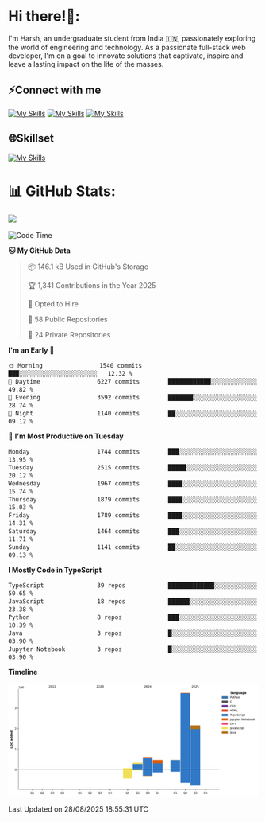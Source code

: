 
# Hi there!👋:
<p> I'm Harsh, an undergraduate student from India 🇮🇳, passionately exploring the world of engineering and technology. As a passionate full-stack web developer, I'm on a goal to innovate solutions that captivate, inspire and leave a lasting impact on the life of the masses. </p>

## ⚡Connect with me

[![My Skills](https://skillicons.dev/icons?i=gmail)](mailto:harshpandey.tech@gmail.com) [![My Skills](https://skillicons.dev/icons?i=linkedin)](https://linkedin.com/in/harsh3dev) [![My Skills](https://skillicons.dev/icons?i=twitter)](https://x.com/harshxai)

## 🌐Skillset
[![My Skills](https://skillicons.dev/icons?i=js,ts,react,nextjs,nodejs,tailwind,mongo,express,postgres,prisma,html,css,docker,aws,cpp,git,vscode,figma)](https://skillicons.dev)


# 📊 GitHub Stats:
![](https://komarev.com/ghpvc/?username=harsh3dev)

<!--START_SECTION:waka-->
![Code Time](http://img.shields.io/badge/Code%20Time-516%20hrs%2055%20mins-blue)

**🐱 My GitHub Data** 

> 📦 146.1 kB Used in GitHub's Storage 
 > 
> 🏆 1,341 Contributions in the Year 2025
 > 
> 💼 Opted to Hire
 > 
> 📜 58 Public Repositories 
 > 
> 🔑 24 Private Repositories 
 > 
**I'm an Early 🐤** 

```text
🌞 Morning                1540 commits        ███░░░░░░░░░░░░░░░░░░░░░░   12.32 % 
🌆 Daytime                6227 commits        ████████████░░░░░░░░░░░░░   49.82 % 
🌃 Evening                3592 commits        ███████░░░░░░░░░░░░░░░░░░   28.74 % 
🌙 Night                  1140 commits        ██░░░░░░░░░░░░░░░░░░░░░░░   09.12 % 
```
📅 **I'm Most Productive on Tuesday** 

```text
Monday                   1744 commits        ███░░░░░░░░░░░░░░░░░░░░░░   13.95 % 
Tuesday                  2515 commits        █████░░░░░░░░░░░░░░░░░░░░   20.12 % 
Wednesday                1967 commits        ████░░░░░░░░░░░░░░░░░░░░░   15.74 % 
Thursday                 1879 commits        ████░░░░░░░░░░░░░░░░░░░░░   15.03 % 
Friday                   1789 commits        ████░░░░░░░░░░░░░░░░░░░░░   14.31 % 
Saturday                 1464 commits        ███░░░░░░░░░░░░░░░░░░░░░░   11.71 % 
Sunday                   1141 commits        ██░░░░░░░░░░░░░░░░░░░░░░░   09.13 % 
```


**I Mostly Code in TypeScript** 

```text
TypeScript               39 repos            █████████████░░░░░░░░░░░░   50.65 % 
JavaScript               18 repos            ██████░░░░░░░░░░░░░░░░░░░   23.38 % 
Python                   8 repos             ███░░░░░░░░░░░░░░░░░░░░░░   10.39 % 
Java                     3 repos             █░░░░░░░░░░░░░░░░░░░░░░░░   03.90 % 
Jupyter Notebook         3 repos             █░░░░░░░░░░░░░░░░░░░░░░░░   03.90 % 
```



**Timeline**

![Lines of Code chart](https://raw.githubusercontent.com/harsh3dev/harsh3dev/main/assets/bar_graph.png)


 Last Updated on 28/08/2025 18:55:31 UTC
<!--END_SECTION:waka-->

